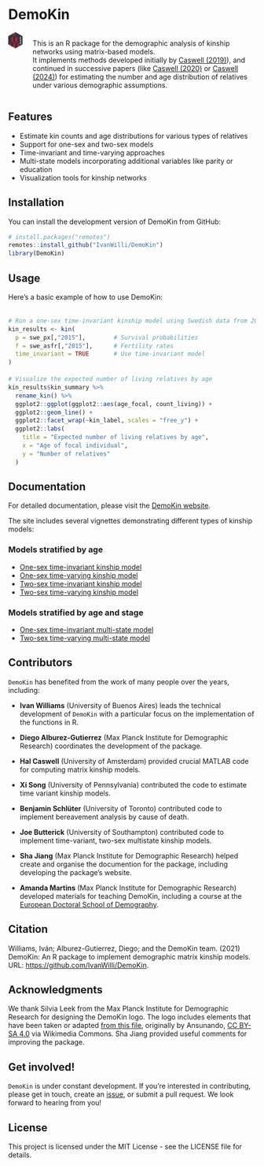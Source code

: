 
<!-- bibliography: vignettes\\references.bib -->

# DemoKin

<div class="columns">

<div class="column" width="30%">

<img src="man/figures/DemoKin-Logo.png" style="width:100px;" />

</div>

<div class="column" width="70%">

This is an R package for the demographic analysis of kinship networks
using matrix-based models.  
It implements methods developed initially by [Caswell
(2019)](https://www.demographic-research.org/articles/volume/41/24)),
and continued in successive papers (like [Caswell
(2020)](https://www.demographic-research.org/articles/volume/42/38) or
[Caswell
(2024)](https://www.demographic-research.org/articles/volume/49/41)) for
estimating the number and age distribution of relatives under various
demographic assumptions.

</div>

</div>

## Features

- Estimate kin counts and age distributions for various types of
  relatives
- Support for one-sex and two-sex models
- Time-invariant and time-varying approaches
- Multi-state models incorporating additional variables like parity or
  education
- Visualization tools for kinship networks

## Installation

You can install the development version of DemoKin from GitHub:

``` r
# install.packages("remotes")
remotes::install_github("IvanWilli/DemoKin")
library(DemoKin)
```

## Usage

Here’s a basic example of how to use DemoKin:

``` r

# Run a one-sex time-invariant kinship model using Swedish data from 2015
kin_results <- kin(
  p = swe_px[,"2015"],        # Survival probabilities
  f = swe_asfr[,"2015"],      # Fertility rates
  time_invariant = TRUE       # Use time-invariant model
)

# Visualize the expected number of living relatives by age
kin_results$kin_summary %>%
  rename_kin() %>%
  ggplot2::ggplot(ggplot2::aes(age_focal, count_living)) +
  ggplot2::geom_line() +
  ggplot2::facet_wrap(~kin_label, scales = "free_y") +
  ggplot2::labs(
    title = "Expected number of living relatives by age",
    x = "Age of focal individual",
    y = "Number of relatives"
  )
```

## Documentation

For detailed documentation, please visit the [DemoKin
website](https://ivanwilli.github.io/DemoKin/).

The site includes several vignettes demonstrating different types of
kinship models:

### Models stratified by age

- [One-sex time-invariant kinship
  model](https://ivanwilli.github.io/DemoKin/articles/1_1_OneSex_TimeInvariant_Age.html)
- [One-sex time-varying kinship
  model](https://ivanwilli.github.io/DemoKin/articles/1_2_OneSex_TimeVarying_Age.html)
- [Two-sex time-invariant kinship
  model](https://ivanwilli.github.io/DemoKin/articles/1_3_TwoSex_TimeInvariant_Age.html)
- [Two-sex time-varying kinship
  model](https://ivanwilli.github.io/DemoKin/articles/1_4_TwoSex_TimeVarying_Age.html)

### Models stratified by age and stage

- [One-sex time-invariant multi-state
  model](https://ivanwilli.github.io/DemoKin/articles/2_1_OneSex_TimeInvariant_AgeStage.html)
- [Two-sex time-varying multi-state
  model](https://ivanwilli.github.io/DemoKin/articles/2_2_TwoSex_TimeVarying_AgeStage.html)

## Contributors

`DemoKin` has benefited from the work of many people over the years,
including:

- **Ivan Williams** (University of Buenos Aires) leads the technical
  development of `DemoKin` with a particular focus on the implementation
  of the functions in R.

- **Diego Alburez-Gutierrez** (Max Planck Institute for Demographic
  Research) coordinates the development of the package.

- **Hal Caswell** (University of Amsterdam) provided crucial MATLAB code
  for computing matrix kinship models.

- **Xi Song** (University of Pennsylvania) contributed the code to
  estimate time variant kinship models.

- **Benjamin Schlüter** (University of Toronto) contributed code to
  implement bereavement analysis by cause of death.

- **Joe Butterick** (University of Southampton) contributed code to
  implement time-variant, two-sex multistate kinship models.

- **Sha Jiang** (Max Planck Institute for Demographic Research) helped
  create and organise the documention for the package, including
  developing the package’s website.

- **Amanda Martins** (Max Planck Institute for Demographic Research)
  developed materials for teaching DemoKin, including a course at the
  [European Doctoral School of
  Demography](https://amandamartinsal.github.io/EDSD_kinship_24-25/).

## Citation

Williams, Iván; Alburez-Gutierrez, Diego; and the DemoKin team. (2021)
DemoKin: An R package to implement demographic matrix kinship models.
URL: <https://github.com/IvanWilli/DemoKin>.

## Acknowledgments

We thank Silvia Leek from the Max Planck Institute for Demographic
Research for designing the DemoKin logo. The logo includes elements that
have been taken or adapted [from this
file](https://commons.wikimedia.org/wiki/File:Escudo_de_la_Orden_de_San_Jer%C3%B3nimo.svg),
originally by Ansunando, [CC BY-SA
4.0](https://creativecommons.org/licenses/by-sa/4.0) via Wikimedia
Commons. Sha Jiang provided useful comments for improving the package.

## Get involved!

`DemoKin` is under constant development. If you’re interested in
contributing, please get in touch, create an
[issue](https://github.com/IvanWilli/DemoKin/issues), or submit a pull
request. We look forward to hearing from you!

## License

This project is licensed under the MIT License - see the LICENSE file
for details.
